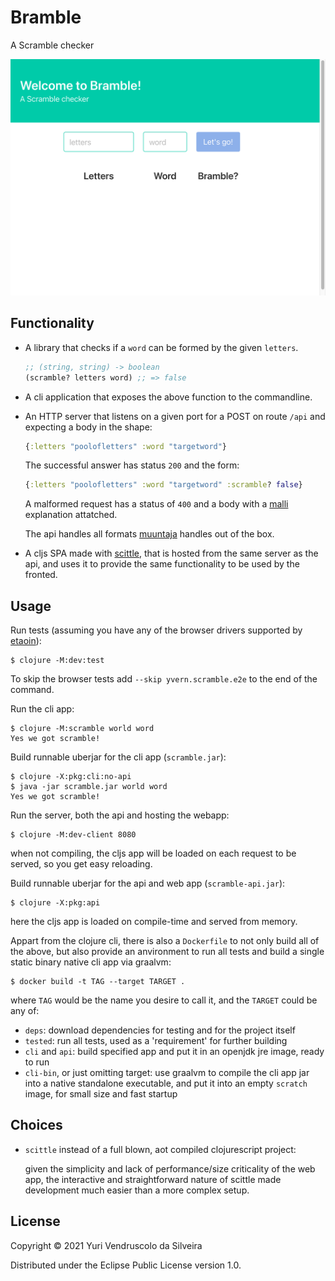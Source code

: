 # Bramble

A Scramble checker

![the app in action](screenshots/res.gif)

## Functionality

* A library that checks if a `word` can be formed by the given `letters`.
    ```clojure
    ;; (string, string) -> boolean
    (scramble? letters word) ;; => false
    ```

* A cli application that exposes the above function to the commandline.

* An HTTP server that listens on a given port for a POST on route `/api` and expecting a body in the shape:
    ```clojure
    {:letters "poolofletters" :word "targetword"}
    ```
    The successful answer has status `200` and the form:
    ```clojure
    {:letters "poolofletters" :word "targetword" :scramble? false}
    ```
    A malformed request has a status of `400` and a body with a [malli](https://github.com/metosin/malli) explanation attatched.

    The api handles all formats [muuntaja](https://github.com/metosin/muuntaja) handles out of the box.

* A cljs SPA made with [scittle](https://github.com/borkdude/scittle), that is hosted from the same server as the api, and uses it to provide the same functionality to be used by the fronted.

## Usage

Run tests (assuming you have any of the browser drivers supported by [etaoin](https://github.com/igrishaev/etaoin)):

    $ clojure -M:dev:test

To skip the browser tests add `--skip yvern.scramble.e2e` to the end of the command.

Run the cli app:

    $ clojure -M:scramble world word
    Yes we got scramble!


Build runnable uberjar for the cli app (`scramble.jar`):

    $ clojure -X:pkg:cli:no-api
    $ java -jar scramble.jar world word
    Yes we got scramble!


Run the server, both the api and hosting the webapp:

    $ clojure -M:dev-client 8080

when not compiling, the cljs app will be loaded on each request to be served, so you get easy reloading.


Build runnable uberjar for the api and web app (`scramble-api.jar`):

    $ clojure -X:pkg:api

here the cljs app is loaded on compile-time and served from memory.


Appart from the clojure cli, there is also a `Dockerfile` to not only build all of the above, but also provide an anvironment to run all tests and build a single static binary native cli app via graalvm:

    $ docker build -t TAG --target TARGET .

where `TAG` would be the name you desire to call it, and the `TARGET` could be any of:

* `deps`: download dependencies for testing and for the project itself
* `tested`: run all tests, used as a 'requirement' for further building
* `cli` and `api`: build specified app and put it in an openjdk jre image, ready to run
* `cli-bin`, or just omitting target: use graalvm to compile the cli app jar into a native standalone executable, and put it into an empty `scratch` image, for small size and fast startup

## Choices

* `scittle` instead of a full blown, aot compiled clojurescript project:

    given the simplicity and lack of performance/size criticality of the web app, the interactive and straightforward nature of scittle made development much easier than a more complex setup.

## License

Copyright © 2021 Yuri Vendruscolo da Silveira

Distributed under the Eclipse Public License version 1.0.
